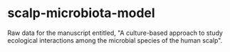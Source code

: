 # scalp-microbiota-model
Raw data for the manuscript entitled, "A culture-based approach to study ecological interactions among the microbial species of the human scalp".
